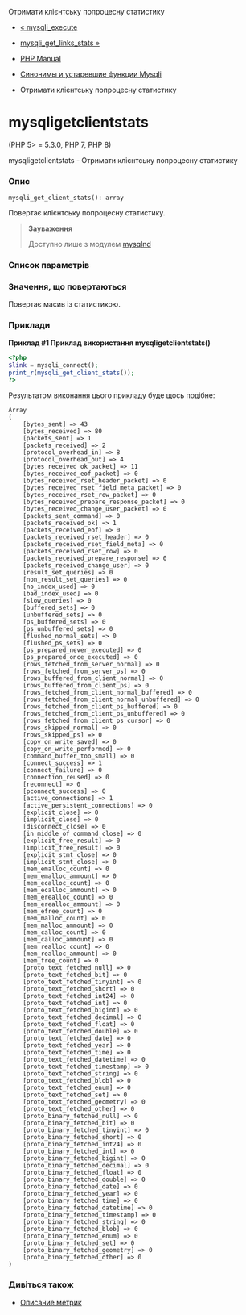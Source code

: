 Отримати клієнтську попроцесну статистику

-   [« mysqli\_execute](function.mysqli-execute.html)
    
-   [mysqli\_get\_links\_stats »](function.mysqli-get-links-stats.html)
    
-   [PHP Manual](index.html)
    
-   [Синонимы и устаревшие функции Mysqli](ref.mysqli.html)
    
-   Отримати клієнтську попроцесну статистику
    

# mysqligetclientstats

(PHP 5> = 5.3.0, PHP 7, PHP 8)

mysqligetclientstats - Отримати клієнтську попроцесну статистику

### Опис

```methodsynopsis
mysqli_get_client_stats(): array
```

Повертає клієнтську попроцесну статистику.

> **Зауваження**
> 
> Доступно лише з модулем [mysqlnd](book.mysqlnd.html)

### Список параметрів

### Значення, що повертаються

Повертає масив із статистикою.

### Приклади

**Приклад #1 Приклад використання **mysqligetclientstats()****

```php
<?php
$link = mysqli_connect();
print_r(mysqli_get_client_stats());
?>
```

Результатом виконання цього прикладу буде щось подібне:

```
Array
(
    [bytes_sent] => 43
    [bytes_received] => 80
    [packets_sent] => 1
    [packets_received] => 2
    [protocol_overhead_in] => 8
    [protocol_overhead_out] => 4
    [bytes_received_ok_packet] => 11
    [bytes_received_eof_packet] => 0
    [bytes_received_rset_header_packet] => 0
    [bytes_received_rset_field_meta_packet] => 0
    [bytes_received_rset_row_packet] => 0
    [bytes_received_prepare_response_packet] => 0
    [bytes_received_change_user_packet] => 0
    [packets_sent_command] => 0
    [packets_received_ok] => 1
    [packets_received_eof] => 0
    [packets_received_rset_header] => 0
    [packets_received_rset_field_meta] => 0
    [packets_received_rset_row] => 0
    [packets_received_prepare_response] => 0
    [packets_received_change_user] => 0
    [result_set_queries] => 0
    [non_result_set_queries] => 0
    [no_index_used] => 0
    [bad_index_used] => 0
    [slow_queries] => 0
    [buffered_sets] => 0
    [unbuffered_sets] => 0
    [ps_buffered_sets] => 0
    [ps_unbuffered_sets] => 0
    [flushed_normal_sets] => 0
    [flushed_ps_sets] => 0
    [ps_prepared_never_executed] => 0
    [ps_prepared_once_executed] => 0
    [rows_fetched_from_server_normal] => 0
    [rows_fetched_from_server_ps] => 0
    [rows_buffered_from_client_normal] => 0
    [rows_buffered_from_client_ps] => 0
    [rows_fetched_from_client_normal_buffered] => 0
    [rows_fetched_from_client_normal_unbuffered] => 0
    [rows_fetched_from_client_ps_buffered] => 0
    [rows_fetched_from_client_ps_unbuffered] => 0
    [rows_fetched_from_client_ps_cursor] => 0
    [rows_skipped_normal] => 0
    [rows_skipped_ps] => 0
    [copy_on_write_saved] => 0
    [copy_on_write_performed] => 0
    [command_buffer_too_small] => 0
    [connect_success] => 1
    [connect_failure] => 0
    [connection_reused] => 0
    [reconnect] => 0
    [pconnect_success] => 0
    [active_connections] => 1
    [active_persistent_connections] => 0
    [explicit_close] => 0
    [implicit_close] => 0
    [disconnect_close] => 0
    [in_middle_of_command_close] => 0
    [explicit_free_result] => 0
    [implicit_free_result] => 0
    [explicit_stmt_close] => 0
    [implicit_stmt_close] => 0
    [mem_emalloc_count] => 0
    [mem_emalloc_ammount] => 0
    [mem_ecalloc_count] => 0
    [mem_ecalloc_ammount] => 0
    [mem_erealloc_count] => 0
    [mem_erealloc_ammount] => 0
    [mem_efree_count] => 0
    [mem_malloc_count] => 0
    [mem_malloc_ammount] => 0
    [mem_calloc_count] => 0
    [mem_calloc_ammount] => 0
    [mem_realloc_count] => 0
    [mem_realloc_ammount] => 0
    [mem_free_count] => 0
    [proto_text_fetched_null] => 0
    [proto_text_fetched_bit] => 0
    [proto_text_fetched_tinyint] => 0
    [proto_text_fetched_short] => 0
    [proto_text_fetched_int24] => 0
    [proto_text_fetched_int] => 0
    [proto_text_fetched_bigint] => 0
    [proto_text_fetched_decimal] => 0
    [proto_text_fetched_float] => 0
    [proto_text_fetched_double] => 0
    [proto_text_fetched_date] => 0
    [proto_text_fetched_year] => 0
    [proto_text_fetched_time] => 0
    [proto_text_fetched_datetime] => 0
    [proto_text_fetched_timestamp] => 0
    [proto_text_fetched_string] => 0
    [proto_text_fetched_blob] => 0
    [proto_text_fetched_enum] => 0
    [proto_text_fetched_set] => 0
    [proto_text_fetched_geometry] => 0
    [proto_text_fetched_other] => 0
    [proto_binary_fetched_null] => 0
    [proto_binary_fetched_bit] => 0
    [proto_binary_fetched_tinyint] => 0
    [proto_binary_fetched_short] => 0
    [proto_binary_fetched_int24] => 0
    [proto_binary_fetched_int] => 0
    [proto_binary_fetched_bigint] => 0
    [proto_binary_fetched_decimal] => 0
    [proto_binary_fetched_float] => 0
    [proto_binary_fetched_double] => 0
    [proto_binary_fetched_date] => 0
    [proto_binary_fetched_year] => 0
    [proto_binary_fetched_time] => 0
    [proto_binary_fetched_datetime] => 0
    [proto_binary_fetched_timestamp] => 0
    [proto_binary_fetched_string] => 0
    [proto_binary_fetched_blob] => 0
    [proto_binary_fetched_enum] => 0
    [proto_binary_fetched_set] => 0
    [proto_binary_fetched_geometry] => 0
    [proto_binary_fetched_other] => 0
)
```

### Дивіться також

-   [Описание метрик](mysqlnd.stats.html)